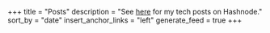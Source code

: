 +++
title = "Posts"
description = "See [here](https://blog.adrianstobbe.com) for my tech posts on Hashnode."
sort_by = "date"
insert_anchor_links = "left"
generate_feed = true
+++
